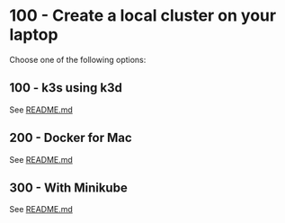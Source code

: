 # 100 - Create a local cluster on your laptop

Choose one of the following options:

## 100 - k3s using k3d
See [README.md](./100/README.md)

## 200 - Docker for Mac
See [README.md](./200/README.md)

## 300 - With Minikube
See [README.md](./300/README.md)
